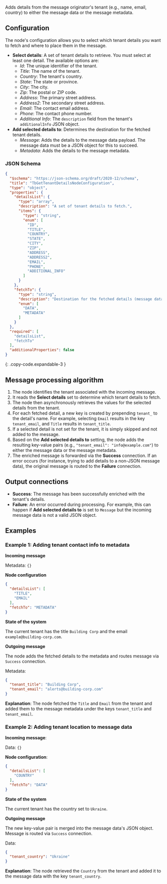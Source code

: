 Adds details from the message originator's tenant (e.g., name, email, country) to either the message data or the message metadata.

## Configuration

The node's configuration allows you to select which tenant details you want to fetch and where to place them in the message.

- **Select details**: A set of tenant details to retrieve. You must select at least one detail. The available options are:
    * *Id*: The unique identifier of the tenant.
    * *Title*: The name of the tenant.
    * *Country*: The tenant's country.
    * *State*: The state or province.
    * *City*: The city.
    * *Zip*: The postal or ZIP code.
    * *Address*: The primary street address.
    * *Address2*: The secondary street address.
    * *Email*: The contact email address.
    * *Phone*: The contact phone number.
    * *Additional Info*: The `description` field from the tenant's `additionalInfo` JSON object.
- **Add selected details to**: Determines the destination for the fetched tenant details.
    * *Message*: Adds the details to the message data payload. The message data must be a JSON object for this to succeed.
    * *Metadata*: Adds the details to the message metadata.

### JSON Schema

```json
{
  "$schema": "https://json-schema.org/draft/2020-12/schema",
  "title": "TbGetTenantDetailsNodeConfiguration",
  "type": "object",
  "properties": {
    "detailsList": {
      "type": "array",
      "description": "A set of tenant details to fetch.",
      "items": {
        "type": "string",
        "enum": [
          "ID",
          "TITLE",
          "COUNTRY",
          "STATE",
          "CITY",
          "ZIP",
          "ADDRESS",
          "ADDRESS2",
          "EMAIL",
          "PHONE",
          "ADDITIONAL_INFO"
        ]
      }
    },
    "fetchTo": {
      "type": "string",
      "description": "Destination for the fetched details (message data or metadata).",
      "enum": [
        "DATA",
        "METADATA"
      ]
    }
  },
  "required": [
    "detailsList",
    "fetchTo"
  ],
  "additionalProperties": false
}
```
{: .copy-code.expandable-3 }

## Message processing algorithm

1. The node identifies the tenant associated with the incoming message.
2. It reads the **Select details** set to determine which tenant details to fetch.
3. The node then asynchronously retrieves the values for the selected details from the tenant.
4. For each fetched detail, a new key is created by prepending `tenant_` to the detail's name. For example, selecting `Email` results in the key `tenant_email`, and `Title` results
   in `tenant_title`.
5. If a selected detail is not set for the tenant, it is simply skipped and not added to the message.
6. Based on the **Add selected details to** setting, the node adds the resulting key-value pairs (e.g., `"tenant_email": "info@example.com"`) to either the message data or the
   message metadata.
7. The enriched message is forwarded via the **Success** connection. If an error occurs (for instance, trying to add details to a non-JSON message data), the original message is
   routed to the **Failure** connection.

## Output connections

- **Success**: The message has been successfully enriched with the tenant's details.
- **Failure**: An error occurred during processing. For example, this can happen if **Add selected details to** is set to `Message` but the incoming message data is not a valid
  JSON object.

## Examples

### Example 1: Adding tenant contact info to metadata

**Incoming message**

Metadata: `{}`

**Node configuration**

```json
{
  "detailsList": [
    "TITLE",
    "EMAIL"
  ],
  "fetchTo": "METADATA"
}
```

**State of the system**

The current tenant has the title `Building Corp` and the email `example@building-corp.com`.

**Outgoing message**

The node adds the fetched details to the metadata and routes message via `Success` connection.

Metadata:

```json
{
  "tenant_title": "Building Corp",
  "tenant_email": "alerts@building-corp.com"
}
```

**Explanation**: The node fetched the `Title` and `Email` from the tenant and added them to the message metadata under the keys `tenant_title` and `tenant_email`.

### Example 2: Adding tenant location to message data

**Incoming message**:

Data: `{}`

**Node configuration**:

```json
{
  "detailsList": [
    "COUNTRY"
  ],
  "fetchTo": "DATA"
}
```

**State of the system**

The current tenant has the country set to `Ukraine`.

**Outgoing message**

The new key-value pair is merged into the message data's JSON object. Message is routed via `Success` connection.

Data:

```json
{
  "tenant_country": "Ukraine"
}
```

**Explanation**: The node retrieved the `Country` from the tenant and added it to the message data with the key `tenant_country`.
